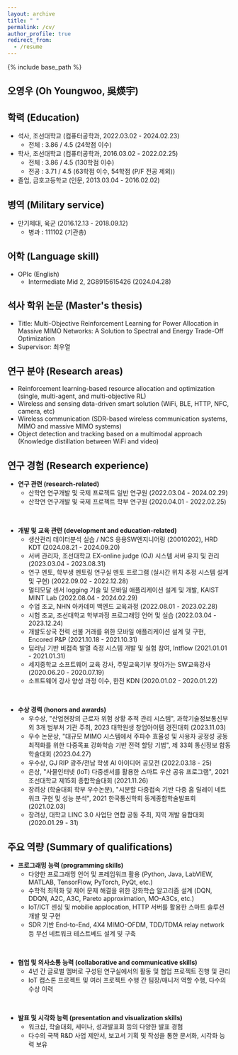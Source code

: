 ```yaml
---
layout: archive
title: " "
permalink: /cv/
author_profile: true
redirect_from:
  - /resume
---
```


{% include base_path %}

오영우 (Oh Youngwoo, 吳煐宇)
---

<!-- 경력 (Work experience)
---
* POSCO (Will join in 2025)
  * Decision Intelligence Researcher -->

학력 (Education)
---
* 석사, 조선대학교 (컴퓨터공학과, 2022.03.02 - 2024.02.23)
  * 전체 : 3.86 / 4.5 (24학점 이수)
* 학사, 조선대학교 (컴퓨터공학과, 2016.03.02 - 2022.02.25)
  * 전체 : 3.86 / 4.5 (130학점 이수)
  * 전공 : 3.71 / 4.5 (63학점 이수, 54학점 (P/F 전공 제외))
* 졸업, 금호고등학교 (인문, 2013.03.04 - 2016.02.02)

병역 (Military service)
---
* 만기제대, 육군 (2016.12.13 - 2018.09.12)
  * 병과 : 111102 (기관총)

어학 (Language skill)
---
* OPIc (English)
  * Intermediate Mid 2, 2G8915615426 (2024.04.28)

석사 학위 논문 (Master's thesis)
---
* Title: Multi-Objective Reinforcement Learning for Power Allocation in Massive MIMO Networks: A Solution to Spectral and Energy Trade-Off Optimization
* Supervisor: 최우열

연구 분야 (Research areas)
---
* Reinforcement learning-based resource allocation and optimization (single, multi-agent, and multi-objective RL)
* Wireless and sensing data-driven smart solution (WiFi, BLE, HTTP, NFC, camera, etc)
* Wireless communication (SDR-based wireless communication systems, MIMO and massive MIMO systems)
* Object detection and tracking based on a multimodal approach (Knowledge distillation between WiFi and video)

연구 경험 (Research experience)
---
* **연구 관련 (research-related)**
  * 산학연 연구개발 및 국제 프로젝트 일반 연구원 (2022.03.04 - 2024.02.29)
  * 산학연 연구개발 및 국제 프로젝트 학부 연구원 (2020.04.01 - 2022.02.25)
<br>

* **개발 및 교육 관련 (development and education-related)**
  * 생산관리 데이터분석 실습 / NCS 응용SW엔지니어링 (20010202), HRD KDT (2024.08.21 - 2024.09.20)
  * 서버 관리자, 조선대학교 EX-online judge (OJ) 시스템 서버 유지 및 관리 (2023.03.04 - 2023.08.31)
  * 연구 멘토, 학부생 멘토링 연구실 멘토 프로그램 (실시간 위치 추정 시스템 설계 및 구현) (2022.09.02 - 2022.12.28)
  * 멀티모달 센서 logging 기술 및 모바일 애플리케이션 설계 및 개발, KAIST MINT Lab (2022.08.04 - 2024.02.29)
  * 수업 조교, NHN 아카데미 백엔드 교육과정 (2022.08.01 - 2023.02.28)
  * 시험 조교, 조선대학교 학부과정 프로그래밍 언어 및 실습 (2022.03.04 - 2023.12.24)
  * 개발도상국 전력 선불 거래를 위한 모바일 애플리케이션 설계 및 구현, Encored P&P (2021.10.18 - 2021.10.31)​
  * 딥러닝 기반 비접촉 발열 측정 시스템 개발 및 실험 참여, Intflow (2021.01.01 - 2021.01.31)
  * 세지중학교 소프트웨어 교육 강사, 주말교육기부 찾아가는 SW교육강사 (2020.06.20 - 2020.07.19)
  * 소프트웨어 강사 양성 과정 이수, 한전 KDN (2020.01.02 - 2020.01.22)
<br>

* **수상 경력 (honors and awards)**
  * 우수상, "산업현장의 근로자 위험 상황 추적 관리 시스템", 과학기술정보통신부 외 3개 범부처 기관 주최, 2023 대학원생 창업아이템 경진대회 (2023.11.03)
  * 우수 논문상, "대규모 MIMO 시스템에서 주파수 효율성 및 사용자 공정성 공동 최적화를 위한 다중목표 강화학습 기반 전력 할당 기법", 제 33회 통신정보 합동학술대회 (2023.04.27)
  * 우수상, GJ RIP 광주/전남 학생 AI 아이디어 공모전 (2022.03.18 - 25)
  * 은상, "사물인터넷 (IoT) 다중센서를 활용한 스마트 우산 공유 프로그램", 2021 조선대학교 제15회 종합학술대회 (2021.11.26)
  * 장려상 (학술대회 학부 우수논문), "시분할 다중접속 기반 다중 홉 릴레이 네트워크 구현 및 성능 분석", 2021 한국통신학회 동계종합학술발표회 (2021.02.03)
  * 장려상, 대학교 LINC 3.0 사업단 연합 공동 주최, 지역 개발 융합대회 (2020.01.29 - 31)

주요 역량 (Summary of qualifications)
---
* **프로그래밍 능력 (programming skills)**
  * 다양한 프로그래밍 언어 및 프레임워크 활용 (Python, Java, LabVIEW, MATLAB, TensorFlow, PyTorch, PyQt, etc.)
  * 수학적 최적화 및 제어 문제 해결을 위한 강화학습 알고리즘 설계 (DQN, DDQN, A2C, A3C, Pareto approximation, MO-A3Cs, etc.)
  * IoT/ICT 센싱 및 mobilie applocation, HTTP 서버를 활용한 스마트 솔루션 개발 및 구현
  * SDR 기반 End-to-End, 4X4 MIMO-OFDM, TDD/TDMA relay network 등 무선 네트워크 테스트베드 설계 및 구축
<br>

* **협업 및 의사소통 능력 (collaborative and communicative skills)**
  * 4년 간 글로벌 멤버로 구성된 연구실에서의 활동 및 협업 프로젝트 진행 및 관리
  * IoT 캡스톤 프로젝트 및 여러 프로젝트 수행 간 팀장/매니저 역할 수행, 다수의 수상 이력
<br>

* **발표 및 시각화 능력 (presentation and visualization skills)**
  * 워크샵, 학술대회, 세미나, 성과발표회 등의 다양한 발표 경험
  * 다수의 국책 R&D 사업 제안서, 보고서 기획 및 작성을 통한 문서화, 시각화 능력 보유

<!-- 소속 학회 (Professional memberships)
---
  * graduate student member, IEEE (2021 ~ present)
  * 학생회원, 한국전자파학회 (2021 ~ present)
  * 학생회원, 한국통신학회 (2020 ~ present)
  * 학생회원, 대한전자공학회 (2020 ~ present)
  * 학생회원, 한국스마트미디어학회 (2020 ~ present) -->

<!-- <embed src="{{ site.baseurl }}/files/mycv.pdf" width="600" height="700" type='application/pdf'> -->

<!-- 자격증 (Certifications)
---
  * 정보처리기사
  * 언플러그드코딩지도사 1급
  * 인성코딩지도사
  * AICE Associate
  * 한국사 2급 -->